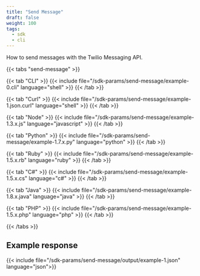 ```yaml
---
title: "Send Message"
draft: false
weight: 100
tags:
  - sdk
  - cli
---
```


How to send messages with the Twilio Messaging API.

{{< tabs "send-message" >}}

{{< tab "CLI" >}}
{{< include file="/sdk-params/send-message/example-0.cli" language="shell" >}}
{{< /tab >}}

{{< tab "Curl" >}}
{{< include file="/sdk-params/send-message/example-1.json.curl" language="shell" >}}
{{< /tab >}}

{{< tab "Node" >}}
{{< include file="/sdk-params/send-message/example-1.3.x.js" language="javascript" >}}
{{< /tab >}}

{{< tab "Python" >}}
{{< include file="/sdk-params/send-message/example-1.7.x.py" language="python" >}}
{{< /tab >}}

{{< tab "Ruby" >}}
{{< include file="/sdk-params/send-message/example-1.5.x.rb" language="ruby" >}}
{{< /tab >}}

{{< tab "C#" >}}
{{< include file="/sdk-params/send-message/example-1.5.x.cs" language="c#" >}}
{{< /tab >}}

{{< tab "Java" >}}
{{< include file="/sdk-params/send-message/example-1.8.x.java" language="java" >}}
{{< /tab >}}

{{< tab "PHP" >}}
{{< include file="/sdk-params/send-message/example-1.5.x.php" language="php" >}}
{{< /tab >}}

{{< /tabs >}}

## Example response

<div class="p-3 border">
{{< include file="/sdk-params/send-message/output/example-1.json" language="json">}}
</div>
